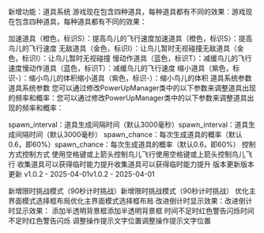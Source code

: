 新增功能：道具系统
游戏现在包含四种道具，每种道具都有不同的效果：游戏现在包含四种道具，每种道具都有不同的效果：

加速道具（橙色，标识S）：提高鸟儿的飞行速度加速道具（橙色，标识S）：提高鸟儿的飞行速度
无敌道具（金色，标识I）：让鸟儿暂时无视碰撞无敌道具（金色，标识I）：让鸟儿暂时无视碰撞
慢动作道具（蓝色，标识T）：减缓鸟儿的飞行速度慢动作道具（蓝色，标识T）：减缓鸟儿的飞行速度
缩小道具（紫色，标识-）：缩小鸟儿的体积缩小道具（紫色，标识-）：缩小鸟儿的体积
道具系统参数道具系统参数
您可以通过修改PowerUpManager类中的以下参数来调整道具出现的频率和概率：您可以通过修改PowerUpManager类中的以下参数来调整道具出现的频率和概率：

spawn_interval：道具生成间隔时间（默认3000毫秒）spawn_interval：道具生成间隔时间（默认3000毫秒）
spawn_chance：每次生成道具的概率（默认0.6，即60%）spawn_chance：每次生成道具的概率（默认0.6，即60%）
控制方式控制方式
使用空格键或上箭头控制鸟儿飞行使用空格键或上箭头控制鸟儿飞行
收集道具可以获得临时能力提升收集道具可以获得临时能力提升
版本更新版本更新
v1.0.2 - 2025-04-01v1.0.2 - 2025-04-01

新增限时挑战模式（90秒计时挑战）新增限时挑战模式（90秒计时挑战）
优化主界面模式选择框布局优化主界面模式选择框布局
改进倒计时显示效果：改进倒计时显示效果：
添加半透明背景框添加半透明背景框
时间不足时红色警告闪烁时间不足时红色警告闪烁
调整操作提示文字位置调整操作提示文字位置
